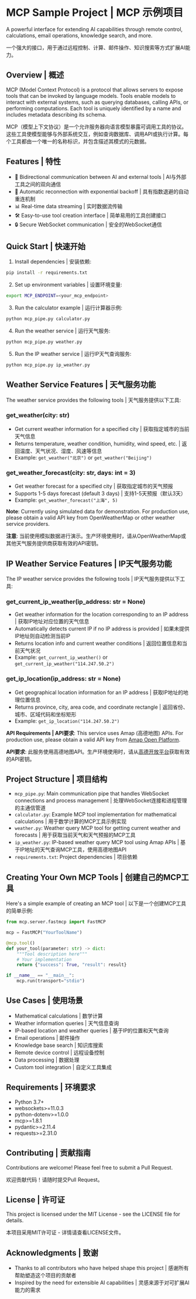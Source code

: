 # MCP Sample Project | MCP 示例项目

A powerful interface for extending AI capabilities through remote control, calculations, email operations, knowledge search, and more.

一个强大的接口，用于通过远程控制、计算、邮件操作、知识搜索等方式扩展AI能力。

## Overview | 概述

MCP (Model Context Protocol) is a protocol that allows servers to expose tools that can be invoked by language models. Tools enable models to interact with external systems, such as querying databases, calling APIs, or performing computations. Each tool is uniquely identified by a name and includes metadata describing its schema.

MCP（模型上下文协议）是一个允许服务器向语言模型暴露可调用工具的协议。这些工具使模型能够与外部系统交互，例如查询数据库、调用API或执行计算。每个工具都由一个唯一的名称标识，并包含描述其模式的元数据。

## Features | 特性

- 🔌 Bidirectional communication between AI and external tools | AI与外部工具之间的双向通信
- 🔄 Automatic reconnection with exponential backoff | 具有指数退避的自动重连机制
- 📊 Real-time data streaming | 实时数据流传输
- 🛠️ Easy-to-use tool creation interface | 简单易用的工具创建接口
- 🔒 Secure WebSocket communication | 安全的WebSocket通信

## Quick Start | 快速开始

1. Install dependencies | 安装依赖:
```bash
pip install -r requirements.txt
```

2. Set up environment variables | 设置环境变量:
```bash
export MCP_ENDPOINT=<your_mcp_endpoint>
```

3. Run the calculator example | 运行计算器示例:
```bash
python mcp_pipe.py calculator.py
```

4. Run the weather service | 运行天气服务:
```bash
python mcp_pipe.py weather.py
```

5. Run the IP weather service | 运行IP天气查询服务:
```bash
python mcp_pipe.py ip_weather.py
```

## Weather Service Features | 天气服务功能

The weather service provides the following tools | 天气服务提供以下工具:

### get_weather(city: str)
- Get current weather information for a specified city | 获取指定城市的当前天气信息
- Returns temperature, weather condition, humidity, wind speed, etc. | 返回温度、天气状况、湿度、风速等信息
- Example: `get_weather("北京")` or `get_weather("Beijing")`

### get_weather_forecast(city: str, days: int = 3)
- Get weather forecast for a specified city | 获取指定城市的天气预报
- Supports 1-5 days forecast (default 3 days) | 支持1-5天预报（默认3天）
- Example: `get_weather_forecast("上海", 5)`

**Note**: Currently using simulated data for demonstration. For production use, please obtain a valid API key from OpenWeatherMap or other weather service providers.

**注意**: 当前使用模拟数据进行演示。生产环境使用时，请从OpenWeatherMap或其他天气服务提供商获取有效的API密钥。

## IP Weather Service Features | IP天气服务功能

The IP weather service provides the following tools | IP天气服务提供以下工具:

### get_current_ip_weather(ip_address: str = None)
- Get weather information for the location corresponding to an IP address | 获取IP地址对应位置的天气信息
- Automatically detects current IP if no IP address is provided | 如果未提供IP地址则自动检测当前IP
- Returns location info and current weather conditions | 返回位置信息和当前天气状况
- Example: `get_current_ip_weather()` or `get_current_ip_weather("114.247.50.2")`

### get_ip_location(ip_address: str = None)
- Get geographical location information for an IP address | 获取IP地址的地理位置信息
- Returns province, city, area code, and coordinate rectangle | 返回省份、城市、区域代码和坐标矩形
- Example: `get_ip_location("114.247.50.2")`

**API Requirements | API要求**: This service uses Amap (高德地图) APIs. For production use, please obtain a valid API key from [Amap Open Platform](https://lbs.amap.com/).

**API要求**: 此服务使用高德地图API。生产环境使用时，请从[高德开放平台](https://lbs.amap.com/)获取有效的API密钥。

## Project Structure | 项目结构

- `mcp_pipe.py`: Main communication pipe that handles WebSocket connections and process management | 处理WebSocket连接和进程管理的主通信管道
- `calculator.py`: Example MCP tool implementation for mathematical calculations | 用于数学计算的MCP工具示例实现
- `weather.py`: Weather query MCP tool for getting current weather and forecasts | 用于获取当前天气和天气预报的MCP工具
- `ip_weather.py`: IP-based weather query MCP tool using Amap APIs | 基于IP地址的天气查询MCP工具，使用高德地图API
- `requirements.txt`: Project dependencies | 项目依赖

## Creating Your Own MCP Tools | 创建自己的MCP工具

Here's a simple example of creating an MCP tool | 以下是一个创建MCP工具的简单示例:

```python
from mcp.server.fastmcp import FastMCP

mcp = FastMCP("YourToolName")

@mcp.tool()
def your_tool(parameter: str) -> dict:
    """Tool description here"""
    # Your implementation
    return {"success": True, "result": result}

if __name__ == "__main__":
    mcp.run(transport="stdio")
```

## Use Cases | 使用场景

- Mathematical calculations | 数学计算
- Weather information queries | 天气信息查询
- IP-based location and weather queries | 基于IP的位置和天气查询
- Email operations | 邮件操作
- Knowledge base search | 知识库搜索
- Remote device control | 远程设备控制
- Data processing | 数据处理
- Custom tool integration | 自定义工具集成

## Requirements | 环境要求

- Python 3.7+
- websockets>=11.0.3
- python-dotenv>=1.0.0
- mcp>=1.8.1
- pydantic>=2.11.4
- requests>=2.31.0

## Contributing | 贡献指南

Contributions are welcome! Please feel free to submit a Pull Request.

欢迎贡献代码！请随时提交Pull Request。

## License | 许可证

This project is licensed under the MIT License - see the LICENSE file for details.

本项目采用MIT许可证 - 详情请查看LICENSE文件。

## Acknowledgments | 致谢

- Thanks to all contributors who have helped shape this project | 感谢所有帮助塑造这个项目的贡献者
- Inspired by the need for extensible AI capabilities | 灵感来源于对可扩展AI能力的需求
